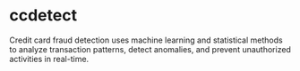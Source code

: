 # ccdetect
Credit card fraud detection uses machine learning and statistical methods to analyze transaction patterns, detect anomalies, and prevent unauthorized activities in real-time.
